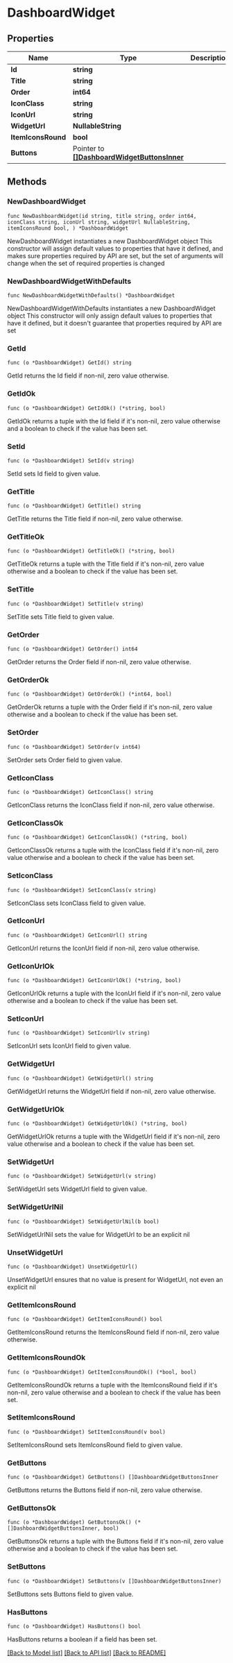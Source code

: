 # DashboardWidget

## Properties

Name | Type | Description | Notes
------------ | ------------- | ------------- | -------------
**Id** | **string** |  | 
**Title** | **string** |  | 
**Order** | **int64** |  | 
**IconClass** | **string** |  | 
**IconUrl** | **string** |  | 
**WidgetUrl** | **NullableString** |  | 
**ItemIconsRound** | **bool** |  | 
**Buttons** | Pointer to [**[]DashboardWidgetButtonsInner**](DashboardWidgetButtonsInner.md) |  | [optional] 

## Methods

### NewDashboardWidget

`func NewDashboardWidget(id string, title string, order int64, iconClass string, iconUrl string, widgetUrl NullableString, itemIconsRound bool, ) *DashboardWidget`

NewDashboardWidget instantiates a new DashboardWidget object
This constructor will assign default values to properties that have it defined,
and makes sure properties required by API are set, but the set of arguments
will change when the set of required properties is changed

### NewDashboardWidgetWithDefaults

`func NewDashboardWidgetWithDefaults() *DashboardWidget`

NewDashboardWidgetWithDefaults instantiates a new DashboardWidget object
This constructor will only assign default values to properties that have it defined,
but it doesn't guarantee that properties required by API are set

### GetId

`func (o *DashboardWidget) GetId() string`

GetId returns the Id field if non-nil, zero value otherwise.

### GetIdOk

`func (o *DashboardWidget) GetIdOk() (*string, bool)`

GetIdOk returns a tuple with the Id field if it's non-nil, zero value otherwise
and a boolean to check if the value has been set.

### SetId

`func (o *DashboardWidget) SetId(v string)`

SetId sets Id field to given value.


### GetTitle

`func (o *DashboardWidget) GetTitle() string`

GetTitle returns the Title field if non-nil, zero value otherwise.

### GetTitleOk

`func (o *DashboardWidget) GetTitleOk() (*string, bool)`

GetTitleOk returns a tuple with the Title field if it's non-nil, zero value otherwise
and a boolean to check if the value has been set.

### SetTitle

`func (o *DashboardWidget) SetTitle(v string)`

SetTitle sets Title field to given value.


### GetOrder

`func (o *DashboardWidget) GetOrder() int64`

GetOrder returns the Order field if non-nil, zero value otherwise.

### GetOrderOk

`func (o *DashboardWidget) GetOrderOk() (*int64, bool)`

GetOrderOk returns a tuple with the Order field if it's non-nil, zero value otherwise
and a boolean to check if the value has been set.

### SetOrder

`func (o *DashboardWidget) SetOrder(v int64)`

SetOrder sets Order field to given value.


### GetIconClass

`func (o *DashboardWidget) GetIconClass() string`

GetIconClass returns the IconClass field if non-nil, zero value otherwise.

### GetIconClassOk

`func (o *DashboardWidget) GetIconClassOk() (*string, bool)`

GetIconClassOk returns a tuple with the IconClass field if it's non-nil, zero value otherwise
and a boolean to check if the value has been set.

### SetIconClass

`func (o *DashboardWidget) SetIconClass(v string)`

SetIconClass sets IconClass field to given value.


### GetIconUrl

`func (o *DashboardWidget) GetIconUrl() string`

GetIconUrl returns the IconUrl field if non-nil, zero value otherwise.

### GetIconUrlOk

`func (o *DashboardWidget) GetIconUrlOk() (*string, bool)`

GetIconUrlOk returns a tuple with the IconUrl field if it's non-nil, zero value otherwise
and a boolean to check if the value has been set.

### SetIconUrl

`func (o *DashboardWidget) SetIconUrl(v string)`

SetIconUrl sets IconUrl field to given value.


### GetWidgetUrl

`func (o *DashboardWidget) GetWidgetUrl() string`

GetWidgetUrl returns the WidgetUrl field if non-nil, zero value otherwise.

### GetWidgetUrlOk

`func (o *DashboardWidget) GetWidgetUrlOk() (*string, bool)`

GetWidgetUrlOk returns a tuple with the WidgetUrl field if it's non-nil, zero value otherwise
and a boolean to check if the value has been set.

### SetWidgetUrl

`func (o *DashboardWidget) SetWidgetUrl(v string)`

SetWidgetUrl sets WidgetUrl field to given value.


### SetWidgetUrlNil

`func (o *DashboardWidget) SetWidgetUrlNil(b bool)`

 SetWidgetUrlNil sets the value for WidgetUrl to be an explicit nil

### UnsetWidgetUrl
`func (o *DashboardWidget) UnsetWidgetUrl()`

UnsetWidgetUrl ensures that no value is present for WidgetUrl, not even an explicit nil
### GetItemIconsRound

`func (o *DashboardWidget) GetItemIconsRound() bool`

GetItemIconsRound returns the ItemIconsRound field if non-nil, zero value otherwise.

### GetItemIconsRoundOk

`func (o *DashboardWidget) GetItemIconsRoundOk() (*bool, bool)`

GetItemIconsRoundOk returns a tuple with the ItemIconsRound field if it's non-nil, zero value otherwise
and a boolean to check if the value has been set.

### SetItemIconsRound

`func (o *DashboardWidget) SetItemIconsRound(v bool)`

SetItemIconsRound sets ItemIconsRound field to given value.


### GetButtons

`func (o *DashboardWidget) GetButtons() []DashboardWidgetButtonsInner`

GetButtons returns the Buttons field if non-nil, zero value otherwise.

### GetButtonsOk

`func (o *DashboardWidget) GetButtonsOk() (*[]DashboardWidgetButtonsInner, bool)`

GetButtonsOk returns a tuple with the Buttons field if it's non-nil, zero value otherwise
and a boolean to check if the value has been set.

### SetButtons

`func (o *DashboardWidget) SetButtons(v []DashboardWidgetButtonsInner)`

SetButtons sets Buttons field to given value.

### HasButtons

`func (o *DashboardWidget) HasButtons() bool`

HasButtons returns a boolean if a field has been set.


[[Back to Model list]](../README.md#documentation-for-models) [[Back to API list]](../README.md#documentation-for-api-endpoints) [[Back to README]](../README.md)


